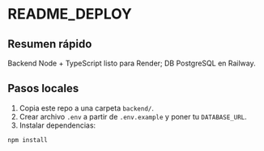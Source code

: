 # README_DEPLOY


## Resumen rápido
Backend Node + TypeScript listo para Render; DB PostgreSQL en Railway.


## Pasos locales
1. Copia este repo a una carpeta `backend/`.
2. Crear archivo `.env` a partir de `.env.example` y poner tu `DATABASE_URL`.
3. Instalar dependencias:
```bash
npm install